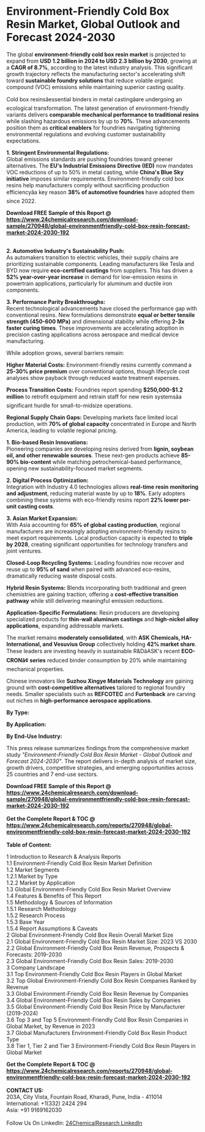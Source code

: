 <h1>Environment-Friendly Cold Box Resin Market, Global Outlook and Forecast 2024-2030</h1><p>The global <strong>environment-friendly cold box resin market</strong> is projected to expand from <strong>USD 1.2 billion in 2024 to USD 2.3 billion by 2030</strong>, growing at a <strong>CAGR of 8.7%</strong>, according to the latest industry analysis. This significant growth trajectory reflects the manufacturing sector's accelerating shift toward <strong>sustainable foundry solutions</strong> that reduce volatile organic compound (VOC) emissions while maintaining superior casting quality.</p><p>Cold box resinsâessential binders in metal castingâare undergoing an ecological transformation. The latest generation of environment-friendly variants delivers <strong>comparable mechanical performance to traditional resins</strong> while slashing hazardous emissions by up to <strong>70%</strong>. These advancements position them as <strong>critical enablers</strong> for foundries navigating tightening environmental regulations and evolving customer sustainability expectations.</p><p><strong>1. Stringent Environmental Regulations:</strong><br>
Global emissions standards are pushing foundries toward greener alternatives. The <strong>EU's Industrial Emissions Directive (IED)</strong> now mandates VOC reductions of up to 50% in metal casting, while <strong>China's Blue Sky initiative</strong> imposes similar requirements. Environment-friendly cold box resins help manufacturers comply without sacrificing production efficiencyâa key reason <strong>38% of automotive foundries</strong> have adopted them since 2022.</p><div><b>Download FREE Sample of this Report @ 
            <a href="https://www.24chemicalresearch.com/download-sample/270948/global-environmentfriendly-cold-box-resin-forecast-market-2024-2030-192">
            https://www.24chemicalresearch.com/download-sample/270948/global-environmentfriendly-cold-box-resin-forecast-market-2024-2030-192</a></b></div><br><p><strong>2. Automotive Industry's Sustainability Push:</strong><br>
As automakers transition to electric vehicles, their supply chains are prioritizing sustainable components. Leading manufacturers like Tesla and BYD now require <strong>eco-certified castings</strong> from suppliers. This has driven a <strong>52% year-over-year increase</strong> in demand for low-emission resins in powertrain applications, particularly for aluminum and ductile iron components.</p><p><strong>3. Performance Parity Breakthroughs:</strong><br>
Recent technological advancements have closed the performance gap with conventional resins. New formulations demonstrate <strong>equal or better tensile strength (450-600 MPa)</strong> and dimensional stability while offering <strong>2-3x faster curing times</strong>. These improvements are accelerating adoption in precision casting applications across aerospace and medical device manufacturing.</p><p>While adoption grows, several barriers remain:</p><p><strong>Higher Material Costs:</strong> Environment-friendly resins currently command a <strong>25-30% price premium</strong> over conventional options, though lifecycle cost analyses show payback through reduced waste treatment expenses.</p><p><strong>Process Transition Costs:</strong> Foundries report spending <strong>$250,000-$1.2 million</strong> to retrofit equipment and retrain staff for new resin systemsâa significant hurdle for small-to-midsize operations.</p><p><strong>Regional Supply Chain Gaps:</strong> Developing markets face limited local production, with <strong>70% of global capacity</strong> concentrated in Europe and North America, leading to volatile regional pricing.</p><p><strong>1. Bio-based Resin Innovations:</strong><br>
Pioneering companies are developing resins derived from <strong>lignin, soybean oil, and other renewable sources</strong>. These next-gen products achieve <strong>85-90% bio-content</strong> while matching petrochemical-based performance, opening new sustainability-focused market segments.</p><p><strong>2. Digital Process Optimization:</strong><br>
Integration with Industry 4.0 technologies allows <strong>real-time resin monitoring and adjustment</strong>, reducing material waste by up to <strong>18%</strong>. Early adopters combining these systems with eco-friendly resins report <strong>22% lower per-unit casting costs</strong>.</p><p><strong>3. Asian Market Expansion:</strong><br>
With Asia accounting for <strong>65% of global casting production</strong>, regional manufacturers are increasingly adopting environment-friendly resins to meet export requirements. Local production capacity is expected to <strong>triple by 2028</strong>, creating significant opportunities for technology transfers and joint ventures.</p><p><strong>Closed-Loop Recycling Systems:</strong> Leading foundries now recover and reuse up to <strong>95% of sand</strong> when paired with advanced eco-resins, dramatically reducing waste disposal costs.</p><p><strong>Hybrid Resin Systems:</strong> Blends incorporating both traditional and green chemistries are gaining traction, offering a <strong>cost-effective transition pathway</strong> while still delivering meaningful emission reductions.</p><p><strong>Application-Specific Formulations:</strong> Resin producers are developing specialized products for <strong>thin-wall aluminum castings</strong> and <strong>high-nickel alloy applications</strong>, expanding addressable markets.</p><p>The market remains <strong>moderately consolidated</strong>, with <strong>ASK Chemicals, HA-International, and Vesuvius Group</strong> collectively holding <strong>42% market share</strong>. These leaders are investing heavily in sustainable R&amp;DâASK's recent <strong>ECO-CRONâ¢ series</strong> reduced binder consumption by 20% while maintaining mechanical properties.</p><p>Chinese innovators like <strong>Suzhou Xingye Materials Technology</strong> are gaining ground with <strong>cost-competitive alternatives</strong> tailored to regional foundry needs. Smaller specialists such as <strong>REFCOTEC</strong> and <strong>Furtenback</strong> are carving out niches in <strong>high-performance aerospace applications</strong>.</p><p><strong>By Type:</strong></p><p><strong>By Application:</strong></p><p><strong>By End-Use Industry:</strong></p><p>This press release summarizes findings from the comprehensive market study <em>"Environment-Friendly Cold Box Resin Market - Global Outlook and Forecast 2024-2030"</em>. The report delivers in-depth analysis of market size, growth drivers, competitive strategies, and emerging opportunities across 25 countries and 7 end-use sectors.</p><div><b>Download FREE Sample of this Report @ 
            <a href="https://www.24chemicalresearch.com/download-sample/270948/global-environmentfriendly-cold-box-resin-forecast-market-2024-2030-192">
            https://www.24chemicalresearch.com/download-sample/270948/global-environmentfriendly-cold-box-resin-forecast-market-2024-2030-192</a></b></div><br><div><b>Get the Complete Report & TOC @ 
            <a href="https://www.24chemicalresearch.com/reports/270948/global-environmentfriendly-cold-box-resin-forecast-market-2024-2030-192">
            https://www.24chemicalresearch.com/reports/270948/global-environmentfriendly-cold-box-resin-forecast-market-2024-2030-192</a></b></div><br>
            <b>Table of Content:</b><p>1 Introduction to Research & Analysis Reports<br />
    1.1 Environment-Friendly Cold Box Resin Market Definition<br />
    1.2 Market Segments<br />
        1.2.1 Market by Type<br />
        1.2.2 Market by Application<br />
    1.3 Global Environment-Friendly Cold Box Resin Market Overview<br />
    1.4 Features & Benefits of This Report<br />
    1.5 Methodology & Sources of Information<br />
        1.5.1 Research Methodology<br />
        1.5.2 Research Process<br />
        1.5.3 Base Year<br />
        1.5.4 Report Assumptions & Caveats<br />
2 Global Environment-Friendly Cold Box Resin Overall Market Size<br />
    2.1 Global Environment-Friendly Cold Box Resin Market Size: 2023 VS 2030<br />
    2.2 Global Environment-Friendly Cold Box Resin Revenue, Prospects & Forecasts: 2019-2030<br />
    2.3 Global Environment-Friendly Cold Box Resin Sales: 2019-2030<br />
3 Company Landscape<br />
    3.1 Top Environment-Friendly Cold Box Resin Players in Global Market<br />
    3.2 Top Global Environment-Friendly Cold Box Resin Companies Ranked by Revenue<br />
    3.3 Global Environment-Friendly Cold Box Resin Revenue by Companies<br />
    3.4 Global Environment-Friendly Cold Box Resin Sales by Companies<br />
    3.5 Global Environment-Friendly Cold Box Resin Price by Manufacturer (2019-2024)<br />
    3.6 Top 3 and Top 5 Environment-Friendly Cold Box Resin Companies in Global Market, by Revenue in 2023<br />
    3.7 Global Manufacturers Environment-Friendly Cold Box Resin Product Type<br />
    3.8 Tier 1, Tier 2 and Tier 3 Environment-Friendly Cold Box Resin Players in Global Market<br />
    </p><div><b>Get the Complete Report & TOC @ 
            <a href="https://www.24chemicalresearch.com/reports/270948/global-environmentfriendly-cold-box-resin-forecast-market-2024-2030-192">
            https://www.24chemicalresearch.com/reports/270948/global-environmentfriendly-cold-box-resin-forecast-market-2024-2030-192</a></b></div><br><b>CONTACT US:</b><br>
            203A, City Vista, Fountain Road, Kharadi, Pune, India - 411014<br>
            International: +1(332) 2424 294<br>
            Asia: +91 9169162030 <br><br>
            Follow Us On LinkedIn: <a href="https://www.linkedin.com/company/24chemicalresearch/">24ChemicalResearch LinkedIn</a>